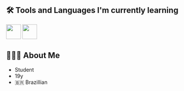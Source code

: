 ## 🛠️ Tools and Languages I'm currently learning

<img src="https://skillicons.dev/icons?i=C,kotlin,java,python,css,html,javascript" height="40">
<img src="https://skillicons.dev/icons?i=android,linux" height="40">

## 👨🏻‍🎓 About Me

- Student
- 19y
- 🇧🇷 Brazillian
